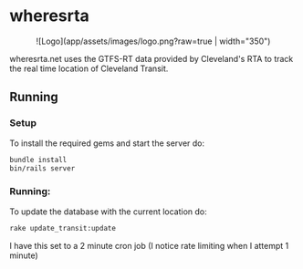 # wheresrta  

<p align="center">
![Logo](app/assets/images/logo.png?raw=true | width="350")
</p>

wheresrta.net uses the GTFS-RT data provided by Cleveland's RTA to track the real time location of Cleveland Transit.  

## Running  

### Setup  

To install the required gems and start the server do:  
```bash
bundle install
bin/rails server
```  

### Running:  
To update the database with the current location do:  
```bash
rake update_transit:update
```
I have this set to a 2 minute cron job (I notice rate limiting when I attempt 1 minute)  